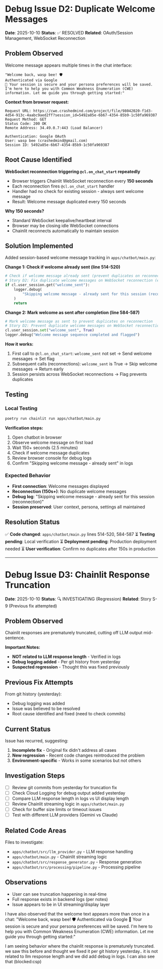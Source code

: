 # Debug Issue D2: Duplicate Welcome Messages

**Date**: 2025-10-10
**Status**: ✅ RESOLVED
**Related**: OAuth/Session Management, WebSocket Reconnection

## Problem Observed

Welcome message appears multiple times in the chat interface:

```
"Welcome back, wasp bee! 🛡️
Authenticated via Google
🔐 Your session is secure and your persona preferences will be saved.
I'm here to help you with Common Weakness Enumeration (CWE) information. Let me guide you through getting started:"
```

**Context from browser request:**
```
Request URL: https://cwe.crashedmind.com/project/file/98042020-f1d3-4d54-913c-4aabc9aed2ff?session_id=5492a85e-6b67-4354-85b9-1c50fa969387
Request Method: GET
Status Code: 200 OK
Remote Address: 34.49.0.7:443 (Load Balancer)

Authentication: Google OAuth
User: wasp bee (crashedmind@gmail.com)
Session ID: 5492a85e-6b67-4354-85b9-1c50fa969387
```

## Root Cause Identified

**WebSocket reconnection triggering `@cl.on_chat_start` repeatedly**

- Browser triggers Chainlit WebSocket reconnection every **150 seconds**
- Each reconnection fires `@cl.on_chat_start` handler
- Handler had no check for existing session - always sent welcome message
- Result: Welcome message duplicated every 150 seconds

**Why 150 seconds?**
- Standard WebSocket keepalive/heartbeat interval
- Browser may be closing idle WebSocket connections
- Chainlit reconnects automatically to maintain session

## Solution Implemented

Added session-based welcome message tracking in `apps/chatbot/main.py`:

**Change 1: Check if welcome already sent (line 514-520)**
```python
# Check if welcome message already sent (prevent duplicates on reconnections)
# Story D2: Fix duplicate welcome messages on WebSocket reconnection (every 150s)
if cl.user_session.get("welcome_sent"):
    logger.debug(
        "Skipping welcome message - already sent for this session (reconnection)"
    )
    return
```

**Change 2: Mark welcome as sent after completion (line 584-587)**
```python
# Mark welcome message as sent to prevent duplicates on reconnection
# Story D2: Prevent duplicate welcome messages on WebSocket reconnection
cl.user_session.set("welcome_sent", True)
logger.debug("Welcome message sequence completed and flagged")
```

**How it works:**
1. First call to `@cl.on_chat_start`: `welcome_sent` not set → Send welcome messages → Set flag
2. Subsequent calls (reconnections): `welcome_sent` is True → Skip welcome messages → Return early
3. Session persists across WebSocket reconnections → Flag prevents duplicates

## Testing

### Local Testing
```bash
poetry run chainlit run apps/chatbot/main.py
```

**Verification steps:**
1. Open chatbot in browser
2. Observe welcome message on first load
3. Wait 150+ seconds (2.5 minutes)
4. Check if welcome message duplicates
5. Review browser console for debug logs
6. Confirm "Skipping welcome message - already sent" in logs

### Expected Behavior
- **First connection**: Welcome messages displayed
- **Reconnection (150s+)**: No duplicate welcome messages
- **Debug log**: "Skipping welcome message - already sent for this session (reconnection)"
- **Session preserved**: User context, persona, settings all maintained

## Resolution Status

✅ **Code changed**: `apps/chatbot/main.py` lines 514-520, 584-587
⏳ **Testing pending**: Local verification
⏳ **Deployment pending**: Production deployment needed
⏳ **User verification**: Confirm no duplicates after 150s in production

---

# Debug Issue D3: Chainlit Response Truncation

**Date**: 2025-10-10
**Status**: 🔍 INVESTIGATING (Regression)
**Related**: Story S-9 (Previous fix attempted)

## Problem Observed

Chainlit responses are prematurely truncated, cutting off LLM output mid-sentence.

**Important Notes:**
- **NOT related to LLM response length** - Verified in logs
- **Debug logging added** - Per git history from yesterday
- **Suspected regression** - Thought this was fixed previously

## Previous Fix Attempts

From git history (yesterday):
- Debug logging was added
- Issue was believed to be resolved
- Root cause identified and fixed (need to check commits)

## Current Status

Issue has recurred, suggesting:
1. **Incomplete fix** - Original fix didn't address all cases
2. **New regression** - Recent code changes reintroduced the problem
3. **Environment-specific** - Works in some scenarios but not others

## Investigation Steps

- [ ] Review git commits from yesterday for truncation fix
- [ ] Check Cloud Logging for debug output added yesterday
- [ ] Compare LLM response length in logs vs UI display length
- [ ] Review Chainlit streaming logic in `apps/chatbot/main.py`
- [ ] Check for buffer size limits or timeout issues
- [ ] Test with different LLM providers (Gemini vs Claude)

## Related Code Areas

Files to investigate:
- `apps/chatbot/src/llm_provider.py` - LLM response handling
- `apps/chatbot/main.py` - Chainlit streaming logic
- `apps/chatbot/src/response_generator.py` - Response generation
- `apps/chatbot/src/processing/pipeline.py` - Processing pipeline

## Observations

- User can see truncation happening in real-time
- Full response exists in backend logs (per notes)
- Issue appears to be in UI streaming/display layer




I have also observed that the welcome text appears more than once in a chat:
"Welcome back, wasp bee! 🛡️
Authenticated via Google
🔐 Your session is secure and your persona preferences will be saved.
I'm here to help you with Common Weakness Enumeration (CWE) information. Let me guide you through getting started:" 







I am seeing behavior where the chainlit response is prematurely truncated. we saw this before and thought we fixed it per git history yesterday.. it is not related to llm response length and we did add debug in logs. 
I can also see that (blocked:csp)	